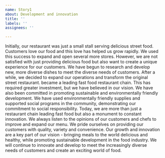 ```yaml
---
name: Story1
about: Development and innovation
title: ''
labels: ''
assignees: ''

---
```


Initially, our restaurant was just a small stall serving delicious street food. Customers love our food and this love has helped us grow rapidly. We used this success to expand and open several more stores. However, we are not satisfied with just providing delicious food but also want to create a unique experience for our customers. We have begun to research and develop new, more diverse dishes to meet the diverse needs of customers. After a while, we decided to expand our operations and transform the original street restaurant. became a leading fast food restaurant chain. This has required greater investment, but we have believed in our vision. We have also been committed in promoting sustainable and environmentally friendly development. We have used environmentally friendly supplies and supported social programs in the community, demonstrating our commitment to social responsibility. Today, we are more than just a restaurant chain leading fast food but also a monument to constant innovation. We always listen to the opinions of our customers and chefs to improve and expand our menu. We pride ourselves on providing our customers with quality, variety and convenience. Our growth and innovation are a key part of our vision - bringing meals to the world delicious and healthy, while promoting sustainable development in the food industry. We will continue to innovate and develop to meet the increasingly diverse needs of customers and create an exciting world of food.

